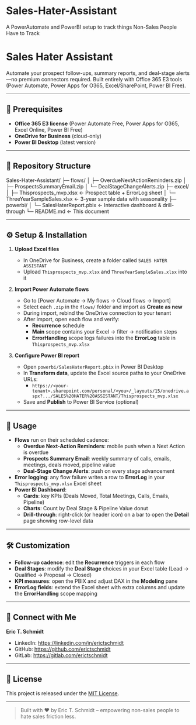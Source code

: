 # Sales-Hater-Assistant
A PowerAutomate and PowerBI setup to track things Non-Sales People Have to Track

# Sales Hater Assistant

Automate your prospect follow-ups, summary reports, and deal-stage alerts—no premium connectors required. Built entirely with Office 365 E3 tools (Power Automate, Power Apps for O365, Excel/SharePoint, Power BI Free).

---

## 🔧 Prerequisites

- **Office 365 E3 license** (Power Automate Free, Power Apps for O365, Excel Online, Power BI Free)  
- **OneDrive for Business** (cloud-only)  
- **Power BI Desktop** (latest version)

---

## 📂 Repository Structure
Sales-Hater-Assistant/
├─ flows/
│ ├─ OverdueNextActionReminders.zip
│ ├─ ProspectsSummaryEmail.zip
│ └─ DealStageChangeAlerts.zip
├─ excel/
│ ├─ Thisprospects_mvp.xlsx ← Prospect table + ErrorLog sheet
│ └─ ThreeYearSampleSales.xlsx ← 3-year sample data with seasonality
├─ powerbi/
│ └─ SalesHaterReport.pbix ← Interactive dashboard & drill-through
└─ README.md ← This document


---

## ⚙️ Setup & Installation

1. **Upload Excel files**  
   - In OneDrive for Business, create a folder called `SALES HATER ASSISTANT`  
   - Upload `Thisprospects_mvp.xlsx` and `ThreeYearSampleSales.xlsx` into it

2. **Import Power Automate flows**  
   - Go to [Power Automate → My flows → Cloud flows → Import]  
   - Select each `.zip` in the `flows/` folder and import as **Create as new**  
   - During import, rebind the OneDrive connection to your tenant  
   - After import, open each flow and verify:
     - **Recurrence** schedule  
     - **Main** scope contains your Excel → filter → notification steps  
     - **ErrorHandling** scope logs failures into the **ErrorLog** table in `Thisprospects_mvp.xlsx`

3. **Configure Power BI report**  
   - Open `powerbi/SalesHaterReport.pbix` in Power BI Desktop  
   - In **Transform data**, update the Excel source paths to your OneDrive URLs:  
     - `https://<your-tenant>.sharepoint.com/personal/<you>/_layouts/15/onedrive.aspx?.../SALES%20HATER%20ASSISTANT/Thisprospects_mvp.xlsx`  
   - Save and **Publish** to Power BI Service (optional)  

---

## 🚀 Usage

- **Flows** run on their scheduled cadence:
  - **Overdue Next-Action Reminders**: mobile push when a Next Action is overdue  
  - **Prospects Summary Email**: weekly summary of calls, emails, meetings, deals moved, pipeline value  
  - **Deal-Stage Change Alerts**: push on every stage advancement
- **Error logging**: any flow failure writes a row to **ErrorLog** in your `Thisprospects_mvp.xlsx` Excel sheet  
- **Power BI Dashboard**:
  - **Cards**: key KPIs (Deals Moved, Total Meetings, Calls, Emails, Pipeline)  
  - **Charts**: Count by Deal Stage & Pipeline Value donut  
  - **Drill-through**: right-click (or header icon) on a bar to open the **Detail** page showing row-level data  

---

## 🛠 Customization

- **Follow-up cadence**: edit the **Recurrence** triggers in each flow  
- **Deal Stages**: modify the **Deal Stage** choices in your Excel table (Lead → Qualified → Proposal → Closed)  
- **KPI measures**: open the PBIX and adjust DAX in the **Modeling** pane  
- **ErrorLog fields**: extend the Excel sheet with extra columns and update the **ErrorHandling** scope mapping  

---

## 🔗 Connect with Me

**Eric T. Schmidt**  
- LinkedIn: https://linkedin.com/in/erictschmidt  
- GitHub: https://github.com/erictschmidt 
- GitLab: https://gitlab.com/erictschmidt

---

## 📄 License

This project is released under the [MIT License](LICENSE).  

---

> Built with ❤️ by Eric T. Schmidt – empowering non-sales people to hate sales friction less.  

